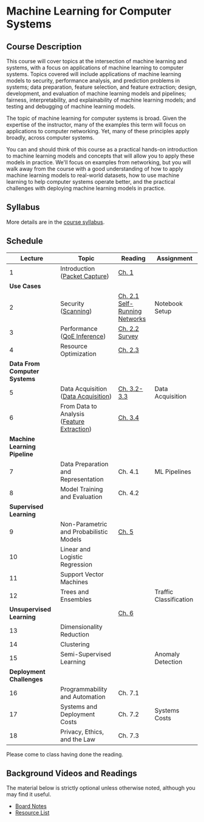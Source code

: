 # Machine Learning for Computer Systems

## Course Description

This course will cover topics at the intersection of machine learning and
systems, with a focus on applications of machine learning to computer systems.
Topics covered will include applications of machine learning models to
security, performance analysis, and prediction problems in systems; data
preparation, feature selection, and feature extraction; design, development,
and evaluation of machine learning models and pipelines; fairness,
interpretability, and explainability of machine learning models; and testing
and debugging of machine learning models.

The topic of machine learning for computer systems is broad. Given the
expertise of the instructor, many of the examples this term will focus on
applications to computer networking. Yet, many of these principles apply
broadly, across computer systems.

You can and should think of this course as a practical hands-on introduction
to machine learning models and concepts that will allow you to apply these
models in practice. We'll focus on examples from networking, but you will walk
away from the course with a good understanding of how to apply machine
learning models to real-world datasets, how to use machine learning to help
computer systems operate better, and the practical challenges with deploying
machine learning models in practice.

## Syllabus

More details are in the [course syllabus](syllabus.md).

## Schedule 

| Lecture                            | Topic                                                                                      | Reading                                                                                                                                    | Assignment             |
| ---------------------------------- | -------------------------------------                                                      | -----------------------------                                                                                                              | ----------             |
| 1                                  | Introduction<br />([Packet Capture](notebooks/1-Packet-Capture-Basics-Clean.html))         | [Ch. 1](book/text/intro.html)                                                                                                              |                        |
| **Use Cases**                      |                                                                                            |                                                                                                                                            |                        |
| 2                                  | Security<br />([Scanning](notebooks/2-Motivation-Security-Clean.html))                     | [Ch. 2.1](book/text/motivation.html#applications-to-security)<br>[Self-Running Networks](https://arxiv.org/pdf/1710.11583)                 | Notebook Setup         |
| 3                                  | Performance<br />([QoE Inference](notebooks/3-Performance-Service-Clean.html))             | [Ch. 2.2](book/text/motivation.html#applications-to-performance)<br>[Survey](https://ieeexplore.ieee.org/stamp/stamp.jsp?arnumber=8121867) |                        |
| 4                                  | Resource Optimization                                                                      | [Ch. 2.3](https://noise-lab.github.io/ml-systems/book/text/motivation.html#application-service-and-device-identification)                  |                        |
| **Data From Computer Systems**     |                                                                                            |                                                                                                                                            |                        |
| 5                                  | Data Acquisition<br>([Data Acquisition](notebooks/4-Data-Acquisition-Clean.html))          | [Ch. 3.2-3.3](https://noise-lab.github.io/ml-systems/book/text/measurement.html#active-measurement)                                        | Data Acquisition       |
| 6                                  | From Data to Analysis<br>([Feature Extraction](notebooks/5-Feature-Extraction-Clean.html)) | [Ch. 3.4](https://noise-lab.github.io/ml-systems/book/text/measurement.html#from-data-to-analysis)                                         |                        |
| **Machine Learning Pipeline**      |                                                                                            |                                                                                                                                            |                        |
| 7                                  | Data Preparation and Representation                                                        | Ch. 4.1                                                                                                                                    | ML Pipelines           |
| 8                                  | Model Training and Evaluation                                                              | Ch. 4.2                                                                                                                                    |                        |
| **Supervised Learning**            |                                                                                            |                                                                                                                                            |                        |
| 9                                  | Non-Parametric and Probabilistic Models                                                    | [Ch. 5](book/text/supervised.html)                                                                                                         |                        |
| 10                                 | Linear and Logistic Regression                                                             |                                                                                                                                            |                        |
| 11                                 | Support Vector Machines                                                                    |                                                                                                                                            |                        |
| 12                                 | Trees and Ensembles                                                                        |                                                                                                                                            | Traffic Classification |
| **Unsupervised Learning**          |                                                                                            | [Ch. 6](book/text/unsupervised.html)                                                                                                       |                        |
| 13                                 | Dimensionality Reduction                                                                   |                                                                                                                                            |                        |
| 14                                 | Clustering                                                                                 |                                                                                                                                            |                        |
| 15                                 | Semi-Supervised Learning                                                                   |                                                                                                                                            | Anomaly Detection      |
| **Deployment Challenges**          |                                                                                            |                                                                                                                                            |                        |
| 16                                 | Programmability and Automation                                                             | Ch. 7.1                                                                                                                                    |                        |
| 17                                 | Systems and Deployment Costs                                                               | Ch. 7.2                                                                                                                                    | Systems Costs          |
| 18                                 | Privacy, Ethics, and the Law                                                               | Ch. 7.3                                                                                                                                    |                        |

Please come to class having done the reading. 


## Background Videos and Readings

The material below is strictly optional unless otherwise noted, although you
may find it useful.

* [Board Notes](https://www.dropbox.com/s/k49n99jzdkw68wi/ML%20for%20Systems.pdf?dl=0)
* [Resource List](ml.md)



